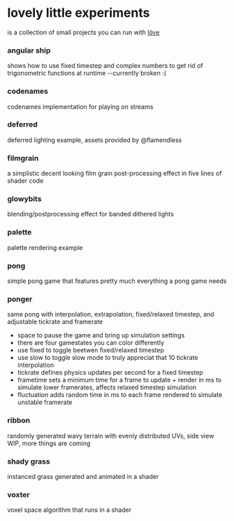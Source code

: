 # lovely little experiments
 is a collection of small projects you can run with [löve](https://love2d.org/)

### angular ship
 shows how to use fixed timestep and complex numbers to get rid of trigonometric functions at runtime --currently broken :(

### codenames
 codenames implementation for playing on streams

### deferred
 deferred lighting example, assets provided by @flamendless

### filmgrain
 a simplistic decent looking film grain post-processing effect in five lines of shader code

### glowybits
 blending/postprocessing effect for banded dithered lights

### palette
 palette rendering example

### pong
 simple pong game that features pretty much everything a pong game needs

### ponger
 same pong with interpolation, extrapolation, fixed/relaxed timestep, and adjustable tickrate and framerate
 - space to pause the game and bring up simulation settings
 - there are four gamestates you can color differently
 - use fixed to toggle beetwen fixed/relaxed timestep
 - use slow to toggle slow mode to truly appreciat that 10 tickrate interpolation
 - tickrate defines physics updates per second for a fixed timestep
 - frametime sets a minimum time for a frame to update + render in ms to simulate lower framerates, affects relaxed timestep simulation
 - fluctuation adds random time in ms to each frame rendered to simulate unstable framerate

### ribbon
 randomly generated wavy terrain with evenly distributed UVs, side view
 WIP, more things are coming

### shady grass
 instanced grass generated and animated in a shader

### voxter
 voxel space algorithm that runs in a shader
